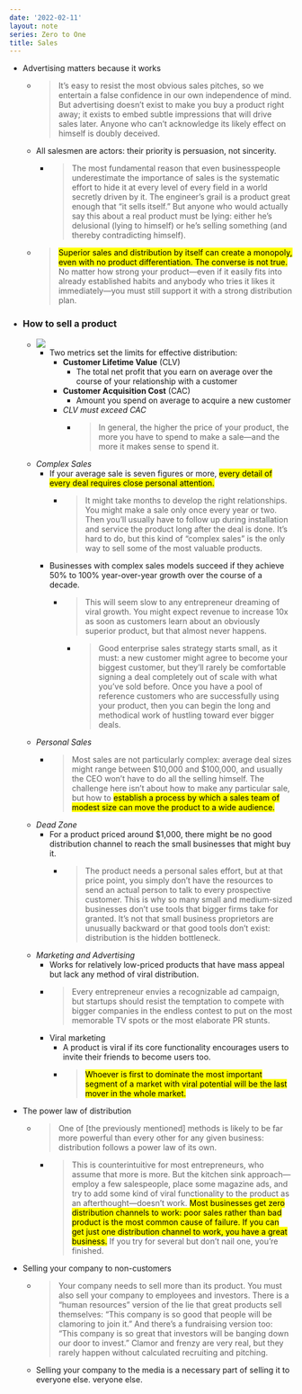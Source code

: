 ```yaml
---
date: '2022-02-11'
layout: note
series: Zero to One
title: Sales
---
```


- Advertising matters because it works
    - > It’s easy to resist the most obvious sales pitches, so we entertain a false confidence in our own independence of mind. But advertising doesn’t exist to make you buy a product right away; it exists to embed subtle impressions that will drive sales later. Anyone who can’t acknowledge its likely effect on himself is doubly deceived.
    - All salesmen are actors: their priority is persuasion, not sincerity.
        - > The most fundamental reason that even businesspeople underestimate the importance of sales is the systematic effort to hide it at every level of every field in a world secretly driven by it. The engineer’s grail is a product great enough that “it sells itself.” But anyone who would actually say this about a real product must be lying: either he’s delusional (lying to himself) or he’s selling something (and thereby contradicting himself).
    - > <mark>Superior sales and distribution by itself can create a monopoly, even with no product differentiation. The converse is not true.</mark> No matter how strong your product—even if it easily fits into already established habits and anybody who tries it likes it immediately—you must still support it with a strong distribution plan.
- ### How to sell a product
    - ![](https://firebasestorage.googleapis.com/v0/b/firescript-577a2.appspot.com/o/imgs%2Fapp%2FVitecek%2Fn16Lw2PceJ.png?alt=media&token=e92e4e45-e935-4503-896d-d5244a50c518)
        - Two metrics set the limits for effective distribution:
            - **Customer Lifetime Value** (CLV)
                - The total net profit that you earn on average over the course of your relationship with a customer
            - **Customer Acquisition Cost** (CAC)
                - Amount you spend on average to acquire a new customer
            - _CLV must exceed CAC_
                - > In general, the higher the price of your product, the more you have to spend to make a sale—and the more it makes sense to spend it.
    - _Complex Sales_
        - If your average sale is seven figures or more, <mark>every detail of every deal requires close personal attention.</mark>
            - >It might take months to develop the right relationships. You might make a sale only once every year or two. Then you’ll usually have to follow up during installation and service the product long after the deal is done. It’s hard to do, but this kind of “complex sales” is the only way to sell some of the most valuable products.
        - Businesses with complex sales models succeed if they achieve 50% to 100% year-over-year growth over the course of a decade.
            - > This will seem slow to any entrepreneur dreaming of viral growth. You might expect revenue to increase 10x as soon as customers learn about an obviously superior product, but that almost never happens.
                - > Good enterprise sales strategy starts small, as it must: a new customer might agree to become your biggest customer, but they’ll rarely be comfortable signing a deal completely out of scale with what you’ve sold before. Once you have a pool of reference customers who are successfully using your product, then you can begin the long and methodical work of hustling toward ever bigger deals.
    - _Personal Sales_
        - > Most sales are not particularly complex: average deal sizes might range between $10,000 and $100,000, and usually the CEO won’t have to do all the selling himself. The challenge here isn’t about how to make any particular sale, but how to <mark>establish a process by which a sales team of modest size can move the product to a wide audience.</mark>
    - _Dead Zone_
        - For a product priced around $1,000, there might be no good distribution channel to reach the small businesses that might buy it.
            - > The product needs a personal sales effort, but at that price point, you simply don’t have the resources to send an actual person to talk to every prospective customer. This is why so many small and medium-sized businesses don’t use tools that bigger firms take for granted. It’s not that small business proprietors are unusually backward or that good tools don’t exist: distribution is the hidden bottleneck.
    - _Marketing and Advertising_
        - Works for relatively low-priced products that have mass appeal but lack any method of viral distribution.
        - > Every entrepreneur envies a recognizable ad campaign, but startups should resist the temptation to compete with bigger companies in the endless contest to put on the most memorable TV spots or the most elaborate PR stunts.
        - Viral marketing
            - A product is viral if its core functionality encourages users to invite their friends to become users too.
            - > <mark>Whoever is first to dominate the most important segment of a market with viral potential will be the last mover in the whole market.</mark>
- The power law of distribution
    - > One of [the previously mentioned] methods is likely to be far more powerful than every other for any given business: distribution follows a power law of its own.
        - > This is counterintuitive for most entrepreneurs, who assume that more is more. But the kitchen sink approach—employ a few salespeople, place some magazine ads, and try to add some kind of viral functionality to the product as an afterthought—doesn’t work. <mark>Most businesses get zero distribution channels to work: poor sales rather than bad product is the most common cause of failure. If you can get just one distribution channel to work, you have a great business.</mark> If you try for several but don’t nail one, you’re finished.
- Selling your company to non-customers
    - > Your company needs to sell more than its product. You must also sell your company to employees and investors. There is a “human resources” version of the lie that great products sell themselves: “This company is so good that people will be clamoring to join it.” And there’s a fundraising version too: “This company is so great that investors will be banging down our door to invest.” Clamor and frenzy are very real, but they rarely happen without calculated recruiting and pitching.
    - Selling your company to the media is a necessary part of selling it to everyone else.
veryone else.
